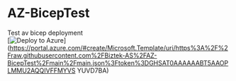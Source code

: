 # AZ-BicepTest
Test av bicep deployment <BR>
[![Deploy to Azure](https://aka.ms/deploytoazurebutton)](https://portal.azure.com/#create/Microsoft.Template/uri/https%3A%2F%2Fraw.githubusercontent.com%2FBiztek-AS%2FAZ-BicepTest%2Fmain%2Fmain.json%3Ftoken%3DGHSAT0AAAAAABT5AAOPLMMU2AQQIVFFMYVS
YUVD7BA)
